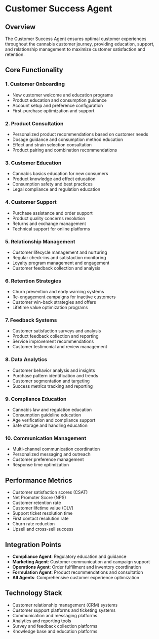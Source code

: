 # Customer Success Agent

## Overview
The Customer Success Agent ensures optimal customer experiences throughout the cannabis customer journey, providing education, support, and relationship management to maximize customer satisfaction and retention.

## Core Functionality

### 1. Customer Onboarding
- New customer welcome and education programs
- Product education and consumption guidance
- Account setup and preference configuration
- First-purchase optimization and support

### 2. Product Consultation
- Personalized product recommendations based on customer needs
- Dosage guidance and consumption method education
- Effect and strain selection consultation
- Product pairing and combination recommendations

### 3. Customer Education
- Cannabis basics education for new consumers
- Product knowledge and effect education
- Consumption safety and best practices
- Legal compliance and regulation education

### 4. Customer Support
- Purchase assistance and order support
- Product quality concerns resolution
- Returns and exchange management
- Technical support for online platforms

### 5. Relationship Management
- Customer lifecycle management and nurturing
- Regular check-ins and satisfaction monitoring
- Loyalty program management and engagement
- Customer feedback collection and analysis

### 6. Retention Strategies
- Churn prevention and early warning systems
- Re-engagement campaigns for inactive customers
- Customer win-back strategies and offers
- Lifetime value optimization programs

### 7. Feedback Systems
- Customer satisfaction surveys and analysis
- Product feedback collection and reporting
- Service improvement recommendations
- Customer testimonial and review management

### 8. Data Analytics
- Customer behavior analysis and insights
- Purchase pattern identification and trends
- Customer segmentation and targeting
- Success metrics tracking and reporting

### 9. Compliance Education
- Cannabis law and regulation education
- Consumption guideline education
- Age verification and compliance support
- Safe storage and handling education

### 10. Communication Management
- Multi-channel communication coordination
- Personalized messaging and outreach
- Customer preference management
- Response time optimization

## Performance Metrics
- Customer satisfaction scores (CSAT)
- Net Promoter Score (NPS)
- Customer retention rate
- Customer lifetime value (CLV)
- Support ticket resolution time
- First contact resolution rate
- Churn rate reduction
- Upsell and cross-sell success

## Integration Points
- **Compliance Agent**: Regulatory education and guidance
- **Marketing Agent**: Customer communication and campaign support
- **Operations Agent**: Order fulfillment and inventory coordination
- **Formulation Agent**: Product recommendations and consultation
- **All Agents**: Comprehensive customer experience optimization

## Technology Stack
- Customer relationship management (CRM) systems
- Customer support platforms and ticketing systems
- Communication and messaging platforms
- Analytics and reporting tools
- Survey and feedback collection platforms
- Knowledge base and education platforms